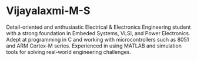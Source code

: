 # Vijayalaxmi-M-S
Detail-oriented and enthusiastic Electrical &amp; Electronics Engineering student with a strong foundation in Embeded Systems, VLSI, and Power Electronics. Adept at programming in C and working with microcontrollers such as 8051 and ARM Cortex-M series. Experienced in using MATLAB and simulation tools for solving real-world engineering challenges. 
